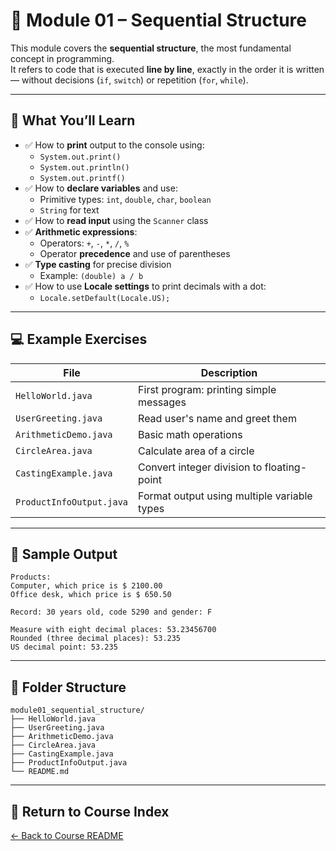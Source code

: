 # 📘 Module 01 – Sequential Structure

This module covers the **sequential structure**, the most fundamental concept in programming.  
It refers to code that is executed **line by line**, exactly in the order it is written — without decisions (`if`, `switch`) or repetition (`for`, `while`).

---

## 🧠 What You’ll Learn

- ✅ How to **print** output to the console using:
    - `System.out.print()`
    - `System.out.println()`
    - `System.out.printf()`
- ✅ How to **declare variables** and use:
    - Primitive types: `int`, `double`, `char`, `boolean`
    - `String` for text
- ✅ How to **read input** using the `Scanner` class
- ✅ **Arithmetic expressions**:
    - Operators: `+`, `-`, `*`, `/`, `%`
    - Operator **precedence** and use of parentheses
- ✅ **Type casting** for precise division
    - Example: `(double) a / b`
- ✅ How to use **Locale settings** to print decimals with a dot:
    - `Locale.setDefault(Locale.US);`

---

## 💻 Example Exercises

| File                        | Description                                  |
|-----------------------------|----------------------------------------------|
| `HelloWorld.java`           | First program: printing simple messages      |
| `UserGreeting.java`         | Read user's name and greet them              |
| `ArithmeticDemo.java`       | Basic math operations                        |
| `CircleArea.java`           | Calculate area of a circle                   |
| `CastingExample.java`       | Convert integer division to floating-point   |
| `ProductInfoOutput.java`    | Format output using multiple variable types  |

---

## 📌 Sample Output

```
Products:
Computer, which price is $ 2100.00
Office desk, which price is $ 650.50

Record: 30 years old, code 5290 and gender: F

Measure with eight decimal places: 53.23456700
Rounded (three decimal places): 53.235
US decimal point: 53.235
```
---

## 📂 Folder Structure
```
module01_sequential_structure/
├── HelloWorld.java
├── UserGreeting.java
├── ArithmeticDemo.java
├── CircleArea.java
├── CastingExample.java
├── ProductInfoOutput.java
└── README.md
```
---

## 🔗 Return to Course Index

[← Back to Course README](../../../../../../README.md)
